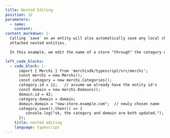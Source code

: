 ```yaml
---
title: Nested Editing
position: 12
parameters:
  - name:
    content:
content_markdown: |-
  Calling `save` on an entity will also automatically save any local changes to
  attached nested entities.

  In this example, we edit the name of a store "through" the category object:

left_code_blocks:
  - code_block: |-
      import { Merchi } from 'merchisdk/typescript/src/merchi';
      const merchi = new Merchi();
      const category = new merchi.Categories();
      category.id = 12;   // assume we already have the entity id's
      const domain = new merchi.Domains();
      domain.id = 42;
      category.domain = domain;
      domain.domain = "new-store.example.com";  // newly chosen name
      category.save().then(() => {
         console.log("ok, the category and domain are both updated.");
      });
    title: nested editing
    language: typescript
---
```

